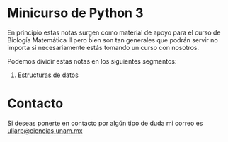 # Minicurso de Python 3
En principio estas notas surgen como material de apoyo para el curso de Biología Matemática II pero bien son tan generales que podrán servir no importa si necesariamente estás tomando un curso con nosotros.

Podemos dividir estas notas en los siguientes segmentos:
1. [Estructuras de datos](https://github.com/uncrayon/MiniCursoPython3/blob/master/Estructuras_de_Datos/Estructuras_de_Datos.ipynb)


# Contacto
Si deseas ponerte en contacto por algún tipo de duda mi correo es uliarp@ciencias.unam.mx
